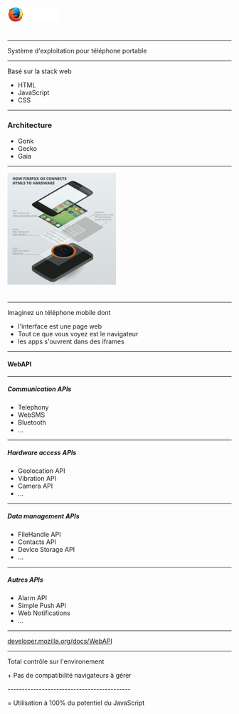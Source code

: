 ## <img src="img/Firefox-OS.svg" style="height: 1.5em; vertical-align: middle; margin-bottom: 25px;" alt="Firefox OS" title="Firefox OS">

---

Système d'exploitation pour téléphone portable

---

Basé sur la stack web

* HTML
* JavaScript
* CSS

---

### Architecture

* Gonk
* Gecko
* Gaia

---

<img src="img/Firefox-OS-layers.png" style="height: 18em; vertical-align: middle; margin-bottom: 25px;" alt="Architecture de Firefox OS" title="Architecture de Firefox OS">

---

Imaginez un téléphone mobile dont

* l'interface est une page web
* Tout ce que vous voyez est le navigateur
* les apps s'ouvrent dans des iframes

---

#### WebAPI

---

##### Communication APIs

* Telephony
* WebSMS
* Bluetooth
* ...

---

##### Hardware access APIs

* Geolocation API
* Vibration API
* Camera API
* ...

---

##### Data management APIs

* FileHandle API
* Contacts API
* Device Storage API
* ...

---

##### Autres APIs

* Alarm API
* Simple Push API
* Web Notifications
* ...

---

[developer.mozilla.org/docs/WebAPI](https://developer.mozilla.org/docs/WebAPI)

---

Total contrôle sur l'environement

\+ Pas de compatibilité navigateurs à gérer

\-------------------------------------------

= Utilisation à 100% du potentiel du JavaScript
